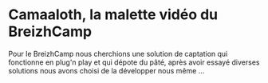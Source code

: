 # Camaaloth, la malette vidéo du BreizhCamp

Pour le BreizhCamp nous cherchions une solution de captation qui fonctionne en plug'n play et qui dépote du pâté, après avoir essayé diverses solutions nous avons choisi de la développer nous même ...
